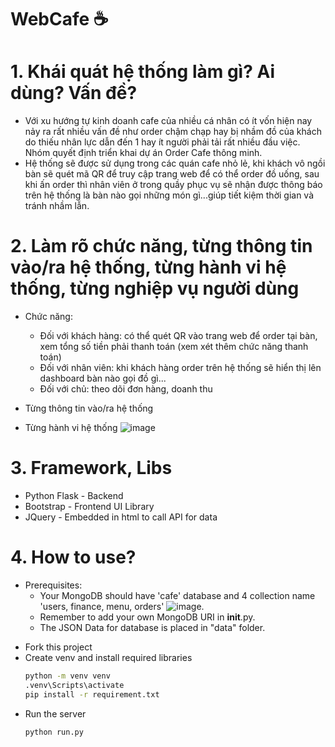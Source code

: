# WebCafe ☕

# 1. Khái quát hệ thống làm gì? Ai dùng? Vấn đề?
   - Với xu hướng tự kinh doanh cafe của nhiều cá nhân có ít vốn hiện nay nảy ra rất nhiều vấn đề như order chậm chạp hay bị nhầm đồ của khách do thiếu nhân lực dẫn đến 1 hay ít người phải tải rất nhiều đầu việc. Nhóm quyết định triển khai dự án Order Cafe thông minh.
   - Hệ thống sẽ được sử dụng trong các quán cafe nhỏ lẻ, khi khách vô ngồi bàn sẽ quét mã QR để truy cập trang web để có thể order đồ uống, sau khi ấn order thì nhân viên ở trong quầy phục vụ sẽ nhận được thông báo trên hệ thống là bàn nào gọi những món gì...giúp tiết kiệm thời gian và tránh nhầm lẫn.

# 2. Làm rõ chức năng, từng thông tin vào/ra hệ thống, từng hành vi hệ thống, từng nghiệp vụ người dùng
   - Chức năng:
     + Đối với khách hàng: có thể quét QR vào trang web để order tại bàn, xem tổng số tiền phải thanh toán (xem xét thêm chức năng thanh toán)
     + Đối với nhân viên: khi khách hàng order trên hệ thống sẽ hiển thị lên dashboard bàn nào gọi đồ gì...
     + Đối với chủ: theo dõi đơn hàng, doanh thu 

   - Từng thông tin vào/ra hệ thống
   - Từng hành vi hệ thống
   ![image](https://github.com/moenguyenx/WebCafe/assets/130982716/8ecf267d-0378-4192-a04c-cbed031a7b64)

# 3. Framework, Libs
   - Python Flask - Backend
   - Bootstrap - Frontend UI Library
   - JQuery - Embedded in html to call API for data
  
# 4. How to use?
   * Prerequisites:
     - Your MongoDB should have 'cafe' database and 4 collection name 'users, finance, menu, orders'
       ![image](https://github.com/moenguyenx/WebCafe/assets/130982716/75b21799-b69e-41bb-b608-4b89839c8a41).
     - Remember to add your own MongoDB URI in __init__.py.
     - The JSON Data for database is placed in "data" folder.

   - Fork this project
   - Create venv and install required libraries
     ```bash
     python -m venv venv
     .venv\Scripts\activate
     pip install -r requirement.txt
     ```
   - Run the server
      ```bash
      python run.py
      ```
  
